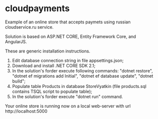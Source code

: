 # cloudpayments
Example of an online store that accepts paymets using russian cloudservice.ru service.

Solution is based on ASP.NET CORE, Entity Framework Core, and AngularJS.

These are generic installation instructions.
1. Edit database connection string in file appsettings.json;
2. Download and install .NET CORE SDK 2.1;
3. In the solution's forder execute following commands:
"dotnet restore",
"dotnet ef migrations add Initial",
"dotnet ef database update",
"dotnet build";
4. Populate table Products in database StoreVyatkin (file products.sql contains TSQL script to populate table);
5. In the solution's forder execute "dotnet run" command.

Your online store is running now on a local web-server with url http://localhost:5000
